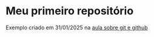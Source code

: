 # Meu primeiro repositório
Exemplo criado em 31/01/2025 na [aula sobre git e github](https://ipeadata-lab.github.io/curso_r_intermediario_202501/git-github.html#interagindo-com-o-reposit%C3%B3rio-atrav%C3%A9s-do-site-do-github)
